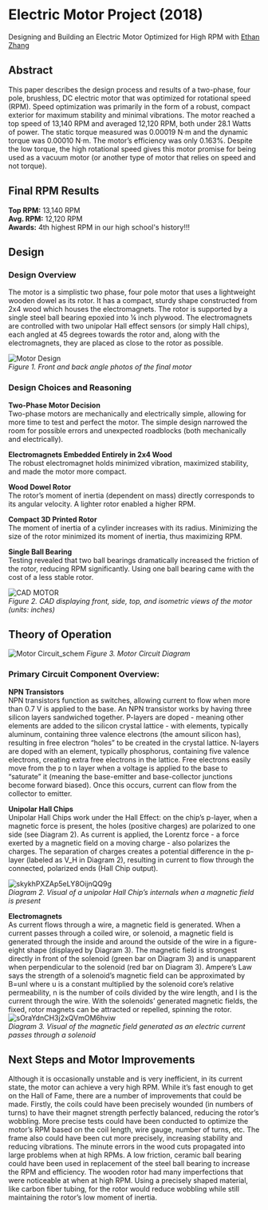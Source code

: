 # Electric Motor Project (2018)
Designing and Building an Electric Motor Optimized for High RPM with [Ethan Zhang](https://www.linkedin.com/in/ethnzhng/)

## Abstract
This paper describes the design process and results of a two-phase, four pole, brushless, DC electric motor that was optimized for rotational speed (RPM). Speed optimization was primarily in the form of a robust, compact exterior for maximum stability and minimal vibrations. The motor reached a top speed of 13,140 RPM and averaged 12,120 RPM, both under 28.1 Watts of power. The static torque measured was 0.00019 N⋅m and the dynamic torque was 0.00010 N⋅m. The motor’s efficiency was only 0.163%. Despite the low torque, the high rotational speed gives this motor promise for being used as a vacuum motor (or another type of motor that relies on speed and not torque). 

## Final RPM Results
**Top RPM:** 13,140 RPM  
**Avg. RPM:** 12,120 RPM   
**Awards:** 4th highest RPM in our high school's history!!!

## Design

### Design Overview
The motor is a simplistic two phase, four pole motor that uses a lightweight wooden dowel as its rotor. It has a compact, sturdy shape constructed from 2x4 wood which houses the electromagnets. The rotor is supported by a single steel ball bearing epoxied into ¼ inch plywood. The electromagnets are controlled with two unipolar Hall effect sensors (or simply Hall chips), each angled at 45 degrees towards the rotor and, along with the electromagnets, they are placed as close to the rotor as possible.

![Motor Design](https://user-images.githubusercontent.com/59108656/89957939-90b90c80-dbed-11ea-84a7-c0ea9ff91acc.png)  
*Figure 1. Front and back angle photos of the final motor*

### Design Choices and Reasoning
**Two-Phase Motor Decision**  
Two-phase motors are mechanically and electrically simple, allowing for more time to test and perfect the motor. The simple design narrowed the room for possible errors and unexpected roadblocks (both mechanically and electrically). 

**Electromagnets Embedded Entirely in 2x4 Wood**  
The robust electromagnet holds minimized vibration, maximized stability, and made the motor more compact.

**Wood Dowel Rotor**  
The rotor’s moment of inertia (dependent on mass) directly corresponds to its angular velocity. A lighter rotor enabled a higher RPM.

**Compact 3D Printed Rotor**  
The moment of inertia of a cylinder increases with its radius. Minimizing the size of the rotor minimized its moment of inertia, thus maximizing RPM.

**Single Ball Bearing**  
Testing revealed that two ball bearings dramatically increased the friction of the rotor, reducing RPM significantly. Using one ball bearing came with the cost of a less stable rotor.

![CAD MOTOR](https://user-images.githubusercontent.com/59108656/89958454-bc88c200-dbee-11ea-8d35-1d921f4f19bc.png)  
*Figure 2. CAD displaying front, side, top, and isometric views of the motor (units: inches)*

## Theory of Operation
![Motor Circuit_schem](https://user-images.githubusercontent.com/59108656/89958620-2d2fde80-dbef-11ea-965f-dc8346eea354.png)  *Figure 3. Motor Circuit Diagram*

### Primary Circuit Component Overview:
**NPN Transistors**  
NPN transistors function as switches, allowing current to flow when more than 0.7 V is applied to the base. An NPN transistor works by having three silicon layers sandwiched together. P-layers are doped - meaning other elements are added to the silicon crystal lattice - with elements, typically aluminum, containing three valence electrons (the amount silicon has), resulting in free electron “holes” to be created in the crystal lattice. N-layers are doped with an element, typically phosphorus, containing five valence electrons, creating extra free electrons in the lattice. Free electrons easily move from the p to n layer when a voltage is applied to the base to “saturate” it (meaning the base-emitter and base-collector junctions become forward biased). Once this occurs, current can flow from the collector to emitter.

**Unipolar Hall Chips**  
Unipolar Hall Chips work under the Hall Effect: on the chip’s p-layer, when a magnetic force is present, the holes (positive charges) are polarized to one side (see Diagram 2). As current is applied, the Lorentz force - a force exerted by a magnetic field on a moving charge - also polarizes the charges. The separation of charges creates a potential difference in the p-layer (labeled as V_H in Diagram 2), resulting in current to flow through the connected, polarized ends (Hall Chip output).

![skykhPXZAp5eLY8OijnQQ9g](https://user-images.githubusercontent.com/59108656/89958783-a8919000-dbef-11ea-81fe-7724f4affe32.png)  
*Diagram 2. Visual of a unipolar Hall Chip’s internals when a magnetic field is present* 

**Electromagnets**  
As current flows through a wire, a magnetic field is generated. When a current passes through a coiled wire, or solenoid, a magnetic field is generated through the inside and around the outside of the wire in a figure-eight shape (displayed by Diagram 3). The magnetic field is strongest directly in front of the solenoid (green bar on Diagram 3) and is unapparent when perpendicular to the solenoid (red bar on Diagram 3). Ampere’s Law says the strength of a solenoid’s magnetic field can be approximated by B=unI where u is a constant multiplied by the solenoid core’s relative permeability, n is the number of coils divided by the wire length, and I is the current through the wire. With the solenoids’ generated magnetic fields, the fixed, rotor magnets can be attracted or repelled, spinning the rotor.  
![sOraYdnCH3j2xQVmOM6hviw](https://user-images.githubusercontent.com/59108656/89958876-e8587780-dbef-11ea-8db1-c6db472c0d49.png)  
*Diagram 3. Visual of the magnetic field generated as an electric current passes through a solenoid*

## Next Steps and Motor Improvements

  Although it is occasionally unstable and is very inefficient, in its current state, the motor can achieve a very high RPM. While it’s fast enough to get on the Hall of Fame, there are a number of improvements that could be made. 
	Firstly, the coils could have been precisely wounded (in numbers of turns) to have their magnet strength perfectly balanced, reducing the rotor’s wobbling. More precise tests could have been conducted to optimize the motor’s RPM based on the coil length, wire gauge, number of turns, etc. The frame also could have been cut more precisely, increasing stability and reducing vibrations. The minute errors in the wood cuts propagated into large problems when at high RPMs. A low friction, ceramic ball bearing could have been used in replacement of the steel ball bearing to increase the RPM and efficiency. The wooden rotor had many imperfections that were noticeable at when at high RPM. Using a precisely shaped material, like carbon fiber tubing, for the rotor would reduce wobbling while still maintaining the rotor’s low moment of inertia.

